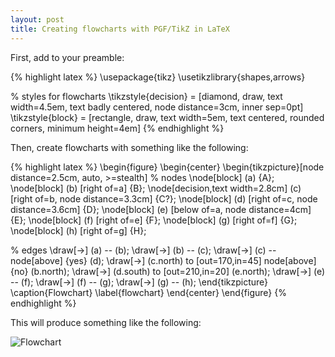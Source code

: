 ```yaml
---
layout: post
title: Creating flowcharts with PGF/TikZ in LaTeX
---
```


First, add to your preamble: 
    
{% highlight latex %}
\usepackage{tikz}
\usetikzlibrary{shapes,arrows}

% styles for flowcharts
\tikzstyle{decision} = [diamond, draw, text width=4.5em, text badly centered, node distance=3cm, inner sep=0pt]
\tikzstyle{block} = [rectangle, draw, text width=5em, text centered, rounded corners, minimum height=4em]
{% endhighlight %}

Then, create flowcharts with something like the following: 
    
{% highlight latex %}
\begin{figure}
 \begin{center}
  \begin{tikzpicture}[node distance=2.5cm, auto, >=stealth]
   % nodes
   \node[block] (a)                                     {A};
   \node[block] (b)  [right of=a]                       {B};
   \node[decision,text width=2.8cm]
                (c)  [right of=b, node distance=3.3cm]  {C?};
   \node[block] (d)  [right of=c, node distance=3.6cm]  {D};
   \node[block] (e)  [below of=a, node distance=4cm]    {E};
   \node[block] (f)  [right of=e]                       {F};
   \node[block] (g)  [right of=f]                       {G};
   \node[block] (h)  [right of=g]                       {H};
   
   % edges
   \draw[->] (a) -- (b);
   \draw[->] (b) -- (c);
   \draw[->] (c) -- node[above] {yes} (d);
   \draw[->] (c.north) to [out=170,in=45] node[above] {no} (b.north);
   \draw[->] (d.south) to [out=210,in=20] (e.north);
   \draw[->] (e) -- (f);
   \draw[->] (f) -- (g);
   \draw[->] (g) -- (h);
  \end{tikzpicture}
  \caption{Flowchart}
  \label{flowchart}
 \end{center}
\end{figure}
{% endhighlight %}

This will produce something like the following:

![Flowchart][1]

   [1]: http://i36.photobucket.com/albums/e36/nemti/blog/pgftikz-flowchart.png


